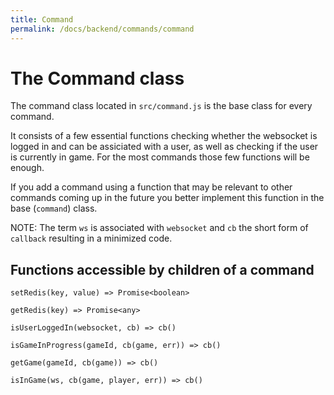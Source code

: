 ```yaml
---
title: Command
permalink: /docs/backend/commands/command
---
```


# The Command class

The command class located in `src/command.js` is the base class for every command.

It consists of a few essential functions checking whether the websocket is logged in and can be assiciated with a user, as well as
checking if the user is currently in game. For the most commands those few functions will be enough.

If you add a command using a function that may be relevant to other commands coming up in the future you better implement this function in the base (`command`) class.

NOTE: The term `ws` is associated with `websocket` and `cb` the short form of `callback` resulting in a minimized code.

## Functions accessible by children of a command
`setRedis(key, value) => Promise<boolean>`

`getRedis(key) => Promise<any>`

`isUserLoggedIn(websocket, cb) => cb()`

`isGameInProgress(gameId, cb(game, err)) => cb()`

`getGame(gameId, cb(game)) => cb()`

`isInGame(ws, cb(game, player, err)) => cb()`
